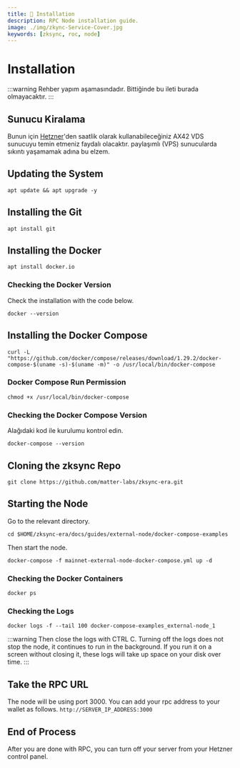 ```yaml
---
title: 💾 Installation
description: RPC Node installation guide.
image: ./img/zkync-Service-Cover.jpg
keywords: [zksync, roc, node]
---
```


# Installation
:::warning
Rehber yapım aşamasındadır. Bittiğinde bu ileti burada olmayacaktır.
:::

## Sunucu Kiralama

Bunun için [Hetzner](https://hetzner.cloud/?ref=z9uy37L7ovja)'den saatlik olarak kullanabileceğiniz AX42 VDS sunucuyu temin etmeniz faydalı olacaktır. paylaşımlı (VPS) sunucularda sıkıntı yaşamamak adına bu elzem.


## Updating the System
```shell
apt update && apt upgrade -y
```

## Installing the Git
```shell
apt install git
```

## Installing the Docker
```shell
apt install docker.io
```
### Checking the Docker Version 
Check the installation with the code below.
```shell
docker --version
```

## Installing the Docker Compose
```shell
curl -L "https://github.com/docker/compose/releases/download/1.29.2/docker-compose-$(uname -s)-$(uname -m)" -o /usr/local/bin/docker-compose
```

### Docker Compose Run Permission
```shell
chmod +x /usr/local/bin/docker-compose
```

### Checking the Docker Compose Version 
Alağıdaki kod ile kurulumu kontrol edin.
```shell
docker-compose --version
```

## Cloning the zksync Repo
```shell
git clone https://github.com/matter-labs/zksync-era.git
```

## Starting the Node
Go to the relevant directory.
```shell
cd $HOME/zksync-era/docs/guides/external-node/docker-compose-examples
```

Then start the node.
```shell
docker-compose -f mainnet-external-node-docker-compose.yml up -d
```

### Checking the Docker Containers
```shell
docker ps
```  

### Checking the Logs 
```shell
docker logs -f --tail 100 docker-compose-examples_external-node_1
```

:::warning
Then close the logs with CTRL C. Turning off the logs does not stop the node, it continues to run in the background. If you run it on a screen without closing it, these logs will take up space on your disk over time.
:::

## Take the RPC URL
The node will be using port 3000. You can add your rpc address to your wallet as follows. `http://SERVER_IP_ADDRESS:3000`

## End of Process
After you are done with RPC, you can turn off your server from your Hetzner control panel.